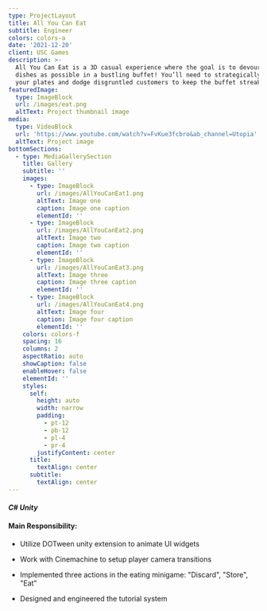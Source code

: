 ```yaml
---
type: ProjectLayout
title: All You Can Eat
subtitle: Engineer
colors: colors-a
date: '2021-12-20'
client: USC Games
description: >-
  All You Can Eat is a 3D casual experience where the goal is to devour as many
  dishes as possible in a bustling buffet! You’ll need to strategically choose
  your plates and dodge disgruntled customers to keep the buffet streaks going! 
featuredImage:
  type: ImageBlock
  url: /images/eat.png
  altText: Project thumbnail image
media:
  type: VideoBlock
  url: 'https://www.youtube.com/watch?v=FvKue3fcbro&ab_channel=Utopia'
  altText: Project image
bottomSections:
  - type: MediaGallerySection
    title: Gallery
    subtitle: ''
    images:
      - type: ImageBlock
        url: /images/AllYouCanEat1.png
        altText: Image one
        caption: Image one caption
        elementId: ''
      - type: ImageBlock
        url: /images/AllYouCanEat2.png
        altText: Image two
        caption: Image two caption
        elementId: ''
      - type: ImageBlock
        url: /images/AllYouCanEat3.png
        altText: Image three
        caption: Image three caption
        elementId: ''
      - type: ImageBlock
        url: /images/AllYouCanEat4.png
        altText: Image four
        caption: Image four caption
        elementId: ''
    colors: colors-f
    spacing: 16
    columns: 2
    aspectRatio: auto
    showCaption: false
    enableHover: false
    elementId: ''
    styles:
      self:
        height: auto
        width: narrow
        padding:
          - pt-12
          - pb-12
          - pl-4
          - pr-4
        justifyContent: center
      title:
        textAlign: center
      subtitle:
        textAlign: center
---
```

#### *C# Unity*

#### Main Responsibility:

*   Utilize DOTween unity extension to animate UI widgets

*   Work with Cinemachine to setup player camera transitions

*   Implemented three actions in the eating minigame: "Discard", "Store", "Eat"

*   Designed and engineered the tutorial system

